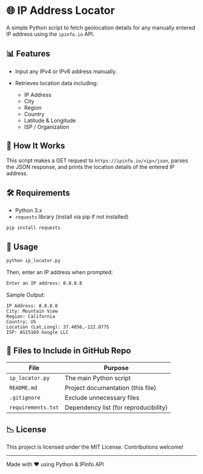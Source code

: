 # 🌐 IP Address Locator

A simple Python script to fetch geolocation details for any manually entered IP address using the `ipinfo.io` API.

## 📊 Features

* Input any IPv4 or IPv6 address manually.
* Retrieves location data including:

  * IP Address
  * City
  * Region
  * Country
  * Latitude & Longitude
  * ISP / Organization

## 🚀 How It Works

This script makes a GET request to `https://ipinfo.io/<ip>/json`, parses the JSON response, and prints the location details of the entered IP address.

## 🛠️ Requirements

* Python 3.x
* `requests` library (install via pip if not installed)

```bash
pip install requests
```

## 🔧 Usage

```bash
python ip_locator.py
```

Then, enter an IP address when prompted:

```bash
Enter an IP address: 8.8.8.8
```

Sample Output:

```
IP Address: 8.8.8.8
City: Mountain View
Region: California
Country: US
Location (Lat,Long): 37.4056,-122.0775
ISP: AS15169 Google LLC
```

## 💼 Files to Include in GitHub Repo

| File               | Purpose                                          |
| ------------------ | ------------------------------------------------ |
| `ip_locator.py`    | The main Python script                           |
| `README.md`        | Project documentation (this file)                |
| `.gitignore`       | Exclude unnecessary files                        |
| `requirements.txt` | Dependency list (for reproducibility)            |


## 📉 License

This project is licensed under the MIT License. Contributions welcome!

---

Made with ❤️ using Python & IPinfo API
